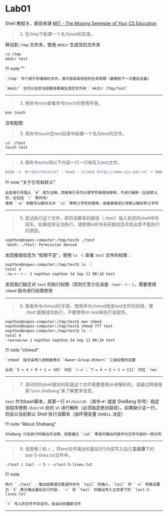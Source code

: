# Lab01 

Shell 教程关，题目来源 [MIT - The Missing Semester of Your CS Education](https://missing.csail.mit.edu/2020/course-shell/)

> 1) 在/tmp下新建一个名为test的目录。

移动到 `/tmp` 文件夹，使用 `mkdir` 生成空的文件夹

```bash
cd /tmp
mkdir test
```

!!! note ""

    `/tmp` 专门用于存储临时文件，其内容具有较短的生命周期（最晚到下一次重启设备）
    
    `mkdir` 也可以在非当前路径直接生成空文件夹：`mkdir /tmp/test` 

---

> 2) 用命令man查看命令touch的使用手册。

```bash
man touch
```

没有配图

> 3) 用命令touch在test目录中新建一个名为test的文件。

```bash
cd ./test
touch test
```

---

> 4) 用命令echo将以下内容一行一行地写入test文件。

```bash
echo -e '#!/bin/sh\ncurl --head --silent https://www.nju.edu.cn' > test
```

!!! note "关于引号和转义"

    此处用引号阻止 `#` 成为注释，而用单引号可以使字符串保持原样，不进行解析（比如转义符，也包括 `!` 等符号）
    使用 `-e` 参数可以额外允许 `\n` 等转义字符的使用，或者使用双引号默认解析转义字符

---

> 5) 尝试执行这个文件，即将该脚本的路径（./test）输入到您的shell中并回车。如果程序无法执行，请使用ls命令来获取信息并给出其不能执行的原因。

```bash
nopthon@nopes-computer:/tmp/test$ ./test
-bash: ./test: Permission denied
```

发现报错信息为 “权限不足”，使用 `ls -l` 查看 `test` 文件的权限：

```bash
nopthon@nopes-computer:/tmp/test$ ls -l
total 4
-rw-r--r-- 1 nopthon nopthon 54 Sep 11 00:34 test
```

发现我们缺乏对 `test` 的执行权限（否则它至少应该是 `-rwxr--r--`），需要使用 `chmod` 指令进行权限修改

---

> 6) 查看命令chmod的手册，使用命令chmod改变test文件的权限，使 ./test 能够成功执行，不要使用sh test来执行该程序。

```bash
nopthon@nopes-computer:/tmp/test$ man chmod
nopthon@nopes-computer:/tmp/test$ chmod 777 test
nopthon@nopes-computer:/tmp/test$ ls -l
total 4
-rwxrwxrwx 1 nopthon nopthon 54 Sep 11 00:34 test
```

!!! note "chmod"
    
    `chmod` 指令采用八进制数表示 `Owner-Group-Others` 三级权限的设置
    
    比如 `5 = 4 + 0 + 1 = 101` 对应 `r-x`；`7 = 4 + 2 + 1 = 111` 对应 `rwx` 

---

> 7) 请问你的shell是如何知道这个文件需要使用sh来解析的。请通过网络搜索“unix shebang”来了解更多信息。

`test` 作为bash脚本，其第一行 `#!/bin/sh` （其中 `#!` 就是 SheBang 符号）指定该程序使用 `/bin/sh` 处的 `sh` 进行解析（必须指定绝对路径）。如果缺少这一行，则会以当前默认 Shell 执行该脚本（由环境变量 `$SHELL` 决定）

!!! note "About Shebang"

    SheBang 行在执行时被当作注释，但是通过 `cat` 等指令输出时是作为文件内容的一部分的

---

> 8) 请使用 | 和 > ，将test文件输出的最后5行内容写入自己**主目录**下的last-5-lines.txt文件中。

```bash
./test | tail -n 5 > ~/last-5-lines.txt
```

!!! note

    执行 `./test` ，输出结果通过管道符作为 `tail` 的输入，`tail` 的 `-n` 参数设置为 `5` 表示输出最后五行内容， `>` 将 `tail` 的输出写入主目录下的 `last-5-lines.txt`
    
    `>` 写入的文件不存在时，会自动创建新文件

---


